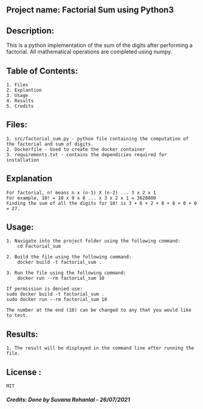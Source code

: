 ## Project name: Factorial Sum using Python3

## Description:
This is a python implementation of the sum of the digits after performing a factorial. All mathematical operations are completed using numpy. 
 
## Table of Contents:
	1. Files
	2. Explantion
	3. Usage
	4. Results
	5. Credits

## Files:
	1. src/factorial_sum.py - python file containing the computation of the factorial and sum of digits.
	2. Dockerfile - Used to create the docker container
	3. requirements.txt - contains the dependicies required for installation 

## Explanation
	For factorial, n! means n x (n-1) X (n-2) ... 3 x 2 x 1
	For example, 10! = 10 x 9 x 8 ... x 3 x 2 x 1 = 3628800
	Finding the sum of all the digits for 10! is 3 + 6 + 2 + 8 + 8 + 0 + 0 = 27.
	
## Usage:
	1. Navigate into the project folder using the following command:
		cd Factorial_sum
		
	2. Build the file using the following command:
		docker build -t factorial_sum .
	
	3. Run the file using the following command:
		docker run --rm factorial_sum 10

	If permission is denied use:
	sudo docker build -t factorial_sum .
	sudo docker run --rm factorial_sum 10

	The number at the end (10) can be changed to any that you would like to test.

## Results:
	1. The result will be displayed in the command line after running the file. 

## License :
	MIT

##### Credits: Done by Suvana Rohanlal - 26/07/2021
